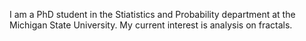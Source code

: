 I am a PhD student in the Stiatistics and Probability department at the Michigan State University. My current interest is analysis on fractals. 
